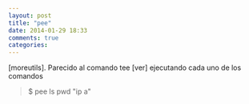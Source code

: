 ```yaml
---
layout: post
title: "pee"
date: 2014-01-29 18:33
comments: true
categories: 
---
```

[moreutils]. Parecido al comando tee [ver] ejecutando cada uno de los comandos

>$ pee ls pwd "ip a"


